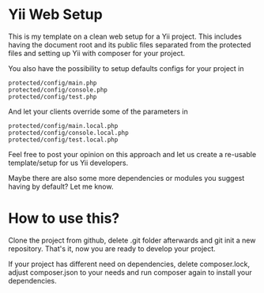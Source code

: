 # Yii Web Setup

This is my template on a clean web setup for a Yii project.
This includes having the document root and its public files separated from the protected files and
setting up Yii with composer for your project.

You also have the possibility to setup defaults configs for your project in

	protected/config/main.php
	protected/config/console.php
	protected/config/test.php

And let your clients override some of the parameters in

	protected/config/main.local.php
	protected/config/console.local.php
	protected/config/test.local.php

Feel free to post your opinion on this approach and let us create a re-usable template/setup for us Yii developers.

Maybe there are also some more dependencies or modules you suggest having by default? Let me know.

# How to use this?

Clone the project from github, delete .git folder afterwards and git init a new repository.
That's it, now you are ready to develop your project.

If your project has different need on dependencies, delete composer.lock, adjust composer.json to your needs and run
composer again to install your dependencies.
